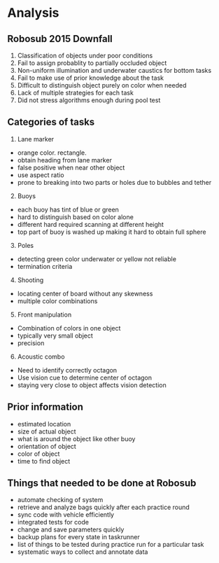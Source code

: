 # Analysis 

## Robosub 2015 Downfall
1. Classification of objects under poor conditions 
2. Fail to assign probablity to partially occluded object 
3. Non-uniform illumination and underwater caustics for bottom tasks 
4. Fail to make use of prior knowledge about the task
5. Difficult to distinguish object purely on color when needed 
6. Lack of multiple strategies for each task
7. Did not stress algorithms enough during pool test 

## Categories of tasks 
1. Lane marker
  - orange color. rectangle. 
  - obtain heading from lane marker
  - false positive when near other object 
  - use aspect ratio 
  - prone to breaking into two parts or holes due to bubbles and tether

2. Buoys
  - each buoy has tint of blue or green 
  - hard to distinguish based on color alone 
  - different hard required scanning at different height 
  - top part of buoy is washed up making it hard to obtain full sphere 

3. Poles
  - detecting green color underwater or yellow not reliable 
  - termination criteria 

4. Shooting 
  - locating center of board without any skewness 
  - multiple color combinations 

5. Front manipulation 
  - Combination of colors in one object
  - typically very small object 
  - precision 

6. Acoustic combo 
  - Need to identify correctly octagon 
  - Use vision cue to determine center of octagon 
  - staying very close to object affects vision detection 
  
## Prior information
  - estimated location 
  - size of actual object
  - what is around the object like other buoy 
  - orientation of object 
  - color of object
  - time to find object 

## Things that needed to be done at Robosub 
  -  automate checking of system 
  -  retrieve and analyze bags quickly after each practice round 
  -  sync code with vehicle efficiently
  -  integrated tests for code 
  -  change and save parameters quickly
  -  backup plans for every state in taskrunner 
  -  list of things to be tested during practice run for a particular task 
  -  systematic ways to collect and annotate data 
